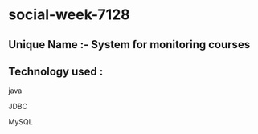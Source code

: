 # social-week-7128

## Unique Name :- System for monitoring courses


## Technology used :
java

JDBC

MySQL
